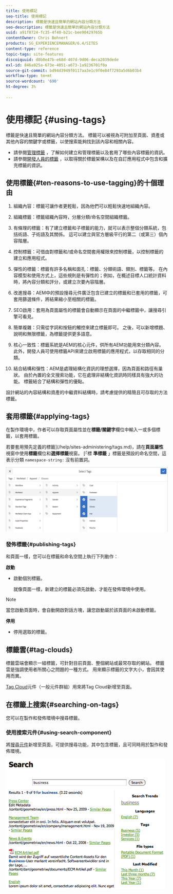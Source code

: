 ```yaml
---
title: 使用標記
seo-title: 使用標記
description: 標籤是快速且簡單的網站內容分類方法
seo-description: 標籤是快速且簡單的網站內容分類方法
uuid: a91f8724-fc35-4f40-b21c-bee90429765b
contentOwner: Chris Bohnert
products: SG_EXPERIENCEMANAGER/6.4/SITES
content-type: reference
topic-tags: site-features
discoiquuid: d0b0e47b-e68d-407d-9d06-deca2039dede
exl-id: 846a925a-673e-4051-a673-1a9236701f0a
source-git-commit: bd94d3949f0117aa3e1c9f0e84f7293a5d6b03b4
workflow-type: tm+mt
source-wordcount: '690'
ht-degree: 3%

---
```


# 使用標記 {#using-tags}

標籤是快速且簡單的網站內容分類方法。 標籤可以被視為可附加至頁面、資產或其他內容的關鍵字或標籤，以使搜索能夠找到該內容和相關內容。

* 請參閱[管理標籤](/help/sites-administering/tags.md) ，了解如何建立和管理標籤以及套用了哪些內容標籤的資訊。
* 請參閱[開發人員的標籤](/help/sites-developing/tags.md) ，以取得關於標籤架構以及在自訂應用程式中包含和擴充標籤的資訊。

## 使用標籤{#ten-reasons-to-use-tagging}的十個理由

1. 組織內容：標籤可讓作者更輕鬆，因為他們可以輕鬆快速地組織內容。

1. 組織標籤：標籤組織內容時，分層分類/命名空間組織標籤。

1. 有條理的標籤：有了建立標籤和子標籤的能力，就可以表示整個分類系統，包括術語、子術語及其關係。 這可以建立與官方層級平行的第二（或第三）個內容階層。

1. 控制標籤：可借由對標籤和/或命名空間套用權限來控制標籤，以控制標籤的建立和應用程式。

1. 彈性的標籤：標籤有許多名稱和面孔：標籤、分類術語、類別、標籤等。 在內容模型和使用方式上，這些規則是有彈性的；例如，在概述目標人口統計資料時，將內容分類和評分，或建立次要內容階層。

1. 改進搜尋：AEM中的預設搜尋元件廣泛包含已建立的標籤和已套用的標籤，可套用篩選條件，將結果縮小至相關的標籤。

1. SEO啟用：套用為頁面屬性的標籤會自動顯示在頁面的中繼標籤中，讓搜尋引擎可看見。

1. 簡單複雜：只需從字詞和按鈕的觸控來建立標籤即可。 之後，可以新增標題、說明和無限標籤，為標籤提供更多語意。

1. 核心一致性：標籤系統是AEM的核心元件，供所有AEM功能用來分類內容。 此外，開發人員可使用標籤API來建立啟用標籤的應用程式，以存取相同的分類。

1. 結合結構和彈性：AEM是處理結構化資訊的理想選擇，因為頁面和路徑有巢狀。 由於內置的全文搜索功能，它在處理非結構化資訊時同樣具有強大的功能。 標籤結合了結構和彈性的優點。

設計網站的內容結構和資產的中繼資料結構時，請考慮提供的精簡且可存取的方法標籤。

## 套用標籤{#applying-tags}

在製作環境中，作者可以存取頁面屬性並在&#x200B;**標籤/關鍵字**&#x200B;欄位中輸入一或多個標籤，以套用標籤。

若要套用預先定義的標籤](/help/sites-administering/tags.md)，請在&#x200B;**頁面屬性**&#x200B;視窗中使用&#x200B;**標籤**&#x200B;欄位和&#x200B;**選擇標籤**&#x200B;視窗。 [「標 **準標籤** 」標籤是預設的命名空間，這表示分類 `namespace-string:` 沒有前置詞。

![chlimage_1-92](assets/chlimage_1-92.png)

### 發佈標籤{#publishing-tags}

和頁面一樣，您可以在標籤和命名空間上執行下列動作：

**啟動**

* 啟動個別標籤。

   就像頁面一樣，新建立的標籤必須先啟動，才能在發佈環境中使用。

>[!NOTE]
>
>當您啟動頁面時，會自動開啟對話方塊，讓您啟動屬於該頁面的未啟動標籤。

**停用**

* 停用選取的標籤。

## 標籤雲{#tag-clouds}

標籤雲端會顯示一組標籤，可針對目前頁面、整個網站或最常存取的網站。 標籤雲是強調使用者所關心之問題的一種方式。 用來顯示標籤的文字大小，會因其使用而異。

[Tag Cloud](/help/sites-authoring/default-components-foundation.md#tag-cloud)元件（一般元件群組）用來將Tag Cloud新增至頁面。

## 在標籤上搜索{#searching-on-tags}

您可以在製作和發佈環境中搜尋標籤。

### 使用搜索元件{#using-search-component}

將[搜尋元件](/help/sites-authoring/default-components-foundation.md#search)新增至頁面，可提供搜尋功能，其中包含標籤，且可同時用於製作和發佈環境。

![chlimage_1-93](assets/chlimage_1-93.png)
